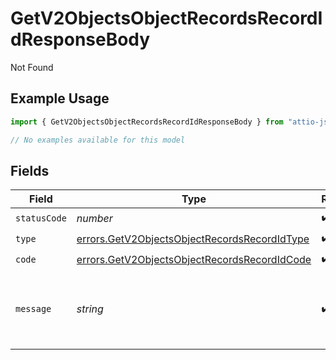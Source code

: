 # GetV2ObjectsObjectRecordsRecordIdResponseBody

Not Found

## Example Usage

```typescript
import { GetV2ObjectsObjectRecordsRecordIdResponseBody } from "attio-js/models/errors";

// No examples available for this model
```

## Fields

| Field                                                                                                        | Type                                                                                                         | Required                                                                                                     | Description                                                                                                  | Example                                                                                                      |
| ------------------------------------------------------------------------------------------------------------ | ------------------------------------------------------------------------------------------------------------ | ------------------------------------------------------------------------------------------------------------ | ------------------------------------------------------------------------------------------------------------ | ------------------------------------------------------------------------------------------------------------ |
| `statusCode`                                                                                                 | *number*                                                                                                     | :heavy_check_mark:                                                                                           | N/A                                                                                                          |                                                                                                              |
| `type`                                                                                                       | [errors.GetV2ObjectsObjectRecordsRecordIdType](../../models/errors/getv2objectsobjectrecordsrecordidtype.md) | :heavy_check_mark:                                                                                           | N/A                                                                                                          |                                                                                                              |
| `code`                                                                                                       | [errors.GetV2ObjectsObjectRecordsRecordIdCode](../../models/errors/getv2objectsobjectrecordsrecordidcode.md) | :heavy_check_mark:                                                                                           | N/A                                                                                                          |                                                                                                              |
| `message`                                                                                                    | *string*                                                                                                     | :heavy_check_mark:                                                                                           | N/A                                                                                                          | Record with ID "891dcbfc-9141-415d-9b2a-2238a6cc012d" not found.                                             |